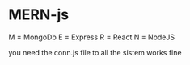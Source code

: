 # MERN-js

M = MongoDb
E = Express
R = React
N = NodeJS

you need the conn.js file to all the sistem works fine
